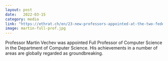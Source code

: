 ```yaml
---
layout: post
date:   2022-03-15
category: media
link: "https://ethrat.ch/en/23-new-professors-appointed-at-the-two-federal-institutes-of-technology/"
image: martin-full-prof.jpg
---
```



[]() Professor Martin Vechev was appointed Full Professor of Computer Science in the Department of Computer Science. His achievements in a number of areas are globally regarded as groundbreaking.
